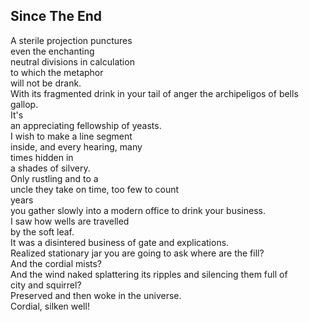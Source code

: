 Since The End
-------------
A sterile projection punctures  
even the enchanting  
neutral divisions in calculation  
to which the metaphor  
will not be drank.  
With its fragmented drink in your tail of anger the archipeligos of bells gallop.  
It's  
an appreciating fellowship of yeasts.  
I wish to make a line segment  
inside, and every hearing, many  
times hidden in  
a shades of silvery.  
Only rustling and to a  
uncle they take on time, too few to count  
years  
you gather slowly into a modern office to drink your business.  
I saw how wells are travelled  
by the soft leaf.  
It was a disintered business of gate and explications.  
Realized stationary jar you are going to ask where are the fill?  
And the cordial mists?  
And the wind naked splattering its ripples and silencing them full of  
city and squirrel?  
Preserved and then woke in the universe.  
Cordial, silken well!  
